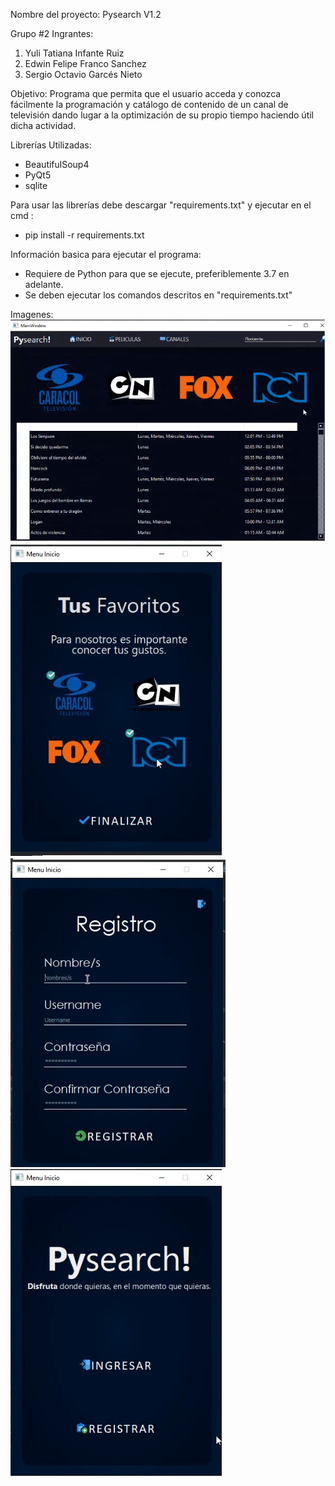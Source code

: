 Nombre del proyecto: Pysearch V1.2

Grupo #2
Ingrantes:
1. Yuli Tatiana Infante Ruiz
2. Edwin Felipe Franco Sanchez
3. Sergio Octavio Garcés Nieto

Objetivo: Programa que permita que el usuario acceda y conozca fácilmente la programación y catálogo de contenido de un canal de televisión dando lugar a la optimización de su propio tiempo haciendo útil dicha actividad. 

Librerías Utilizadas:
- BeautifulSoup4
- PyQt5
- sqlite

Para usar las librerías debe descargar "requirements.txt" y ejecutar en el cmd :
- pip install -r requirements.txt

Información basica para ejecutar el programa:
- Requiere de Python para que se ejecute,  preferiblemente 3.7 en adelante.
- Se deben ejecutar los comandos descritos en "requirements.txt"

Imagenes:
![Busqueda por canales](Proyecto_impant1.png)
![Sección Favoritos](Proyecto_impant2.jpg)
![Registro](Proyecto_impant3.jpg)
![Ingresar y Registrar](Proyecto_impant4.jpeg)
